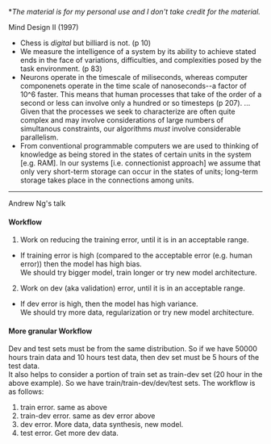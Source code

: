 **The material is for my personal use and I don't take credit for the material.*

Mind Design II (1997)  
- Chess is *digital* but billiard is not. (p 10)
- We measure the intelligence of a system by its ability to achieve stated ends in the face of variations, difficulties, and complexities posed by the task environment. (p 83)
- Neurons operate in the timescale of miliseconds, whereas computer componenets  operate in the time scale of nanoseconds--a factor of 10^6 faster. This means that human processes that take of the order of a second or less can involve only a hundred or so timesteps (p 207). ... Given that the processes we seek to characterize are often quite complex and may involve considerations of large numbers of simultanous constraints, our algorithms *must* involve considerable parallelism.
- From conventional programmable computers we are used to thinking of knowledge  as being stored in the states of certain units in the system [e.g. RAM]. In our systems [i.e. connectionist approach] we assume that only very short-term storage can occur in the states of units; long-term storage takes place in the connections among units.
-----------------

Andrew Ng's talk  
#### Workflow
1. Work on reducing the training error, until it is in an acceptable range.
  - If training error is high (compared to the acceptable error (e.g. human error)) then the model has high bias.  
We should try bigger model, train longer or try new model architecture.

2. Work on dev (aka validation) error, until it is in an acceptable range.
  - If dev error is high, then the model has high variance.  
We should try more data, regularization or try new model architecture.

#### More granular Workflow
Dev and test sets must be from the same distribution. So if we have 50000 hours train data and 10 hours test data, then dev set must be 5 hours of the test data.  
It also helps to consider a portion of train set as train-dev set (20 hour in the above example). So we have train/train-dev/dev/test sets. The workflow is as follows:

1. train error. same as above
2. train-dev error. same as dev error above
3. dev error. More data, data synthesis, new model.
4. test error. Get more dev data.


